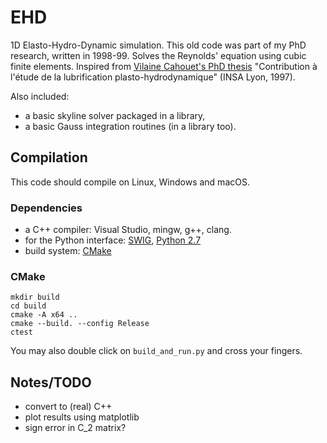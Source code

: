 # EHD

1D Elasto-Hydro-Dynamic simulation. This old code was part of my PhD research, written in 1998-99.
Solves the Reynolds' equation using cubic finite elements.
Inspired from [Vilaine Cahouet's PhD thesis](http://www.theses.fr/1997ISAL0054) "Contribution à l'étude de la lubrification plasto-hydrodynamique" (INSA Lyon, 1997). 

Also included:
  * a basic skyline solver packaged in a library,
  * a basic Gauss integration routines (in a library too).

## Compilation

This code should compile on Linux, Windows and macOS. 

### Dependencies
  * a C++ compiler: Visual Studio, mingw, g++, clang.
  * for the Python interface: [SWIG](http://www.swig.org/), [Python 2.7](https://www.python.org/)
  * build system: [CMake](https://cmake.org/)

### CMake
```
mkdir build
cd build
cmake -A x64 ..
cmake --build. --config Release
ctest
```
You may also double click on `build_and_run.py` and cross your fingers.

## Notes/TODO

  * convert to (real) C++
  * plot results using matplotlib
  * sign error in C_2 matrix?
